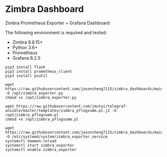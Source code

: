 # Zimbra Dashboard

Zimbra Prometheus Exporter + Grafana Dashboard

The following environment is required and tested:
* Zimbra 8.8.15+ 
* Python 3.6+
* Prometheus 
* Grafana 8.2.5

```
pip3 install flask
pip3 install prometheus_client
pip3 install psutil

wget https://raw.githubusercontent.com/jasoncheng7115/zimbra_dashboards/main/zimbra_exporter.py -O /opt/zimbra_exporter.py
chmod +x /opt/zimbra_exporter.py

wget https://raw.githubusercontent.com/jmutai/telegraf-ansible/master/templates/zimbra_pflogsumm.pl.j2 -O /opt/zimbra_pflogsumm.pl
chmod +x /opt/zimbra_pflogsumm.pl

wget https://raw.githubusercontent.com/jasoncheng7115/zimbra_dashboards/main/zimbra_exporter.service -O /etc/systemd/system/zimbra_exporter.service
systemctl daemon-reload
systemctl start zimbra_exporter
systemctl enable zimbra_exporter

```


